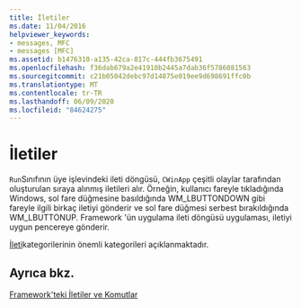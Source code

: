 ```yaml
---
title: İletiler
ms.date: 11/04/2016
helpviewer_keywords:
- messages, MFC
- messages [MFC]
ms.assetid: b1476310-a135-42ca-817c-444fb3675491
ms.openlocfilehash: f36dab679a2e41910b2445a7dab36f5786081563
ms.sourcegitcommit: c21b05042debc97d14875e019ee9d698691ffc0b
ms.translationtype: MT
ms.contentlocale: tr-TR
ms.lasthandoff: 06/09/2020
ms.locfileid: "84624275"
---
```

# <a name="messages"></a>İletiler

`Run`Sınıfının üye işlevindeki ileti döngüsü, `CWinApp` çeşitli olaylar tarafından oluşturulan sıraya alınmış iletileri alır. Örneğin, kullanıcı fareyle tıkladığında Windows, sol fare düğmesine basıldığında WM_LBUTTONDOWN gibi fareyle ilgili birkaç iletiyi gönderir ve sol fare düğmesi serbest bırakıldığında WM_LBUTTONUP. Framework 'ün uygulama ileti döngüsü uygulaması, iletiyi uygun pencereye gönderir.

[İleti](message-categories.md)kategorilerinin önemli kategorileri açıklanmaktadır.

## <a name="see-also"></a>Ayrıca bkz.

[Framework'teki İletiler ve Komutlar](messages-and-commands-in-the-framework.md)
